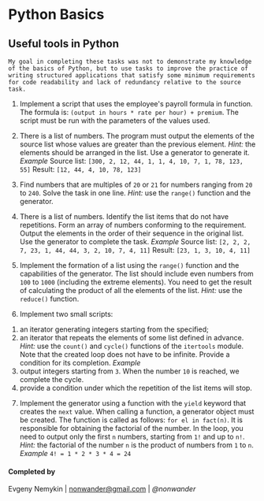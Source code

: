# Python Basics
## Useful tools in Python

```
My goal in completing these tasks was not to demonstrate my knowledge of the basics of Python, but to use tasks to improve the practice of writing structured applications that satisfy some minimum requirements for code readability and lack of redundancy relative to the source task.
```

1. Implement a script that uses the employee's payroll formula in function. The formula is: ```(output in hours * rate per hour) + premium```. The script must be run with the parameters of the values used.

2. There is a list of numbers. The program must output the elements of the source list whose values are greater than the previous element.
_Hint:_ the elements should be arranged in the list. Use a generator to generate it.
_Example_
Source list: ```[300, 2, 12, 44, 1, 1, 4, 10, 7, 1, 78, 123, 55]```
Result: ```[12, 44, 4, 10, 78, 123]```

3. Find numbers that are multiples of ```20``` or ```21``` for numbers ranging from ```20``` to ```240```. Solve the task in one line.
_Hint:_ use the ```range()``` function and the generator.

4. There is a list of numbers. Identify the list items that do not have repetitions. Form an array of numbers conforming to the requirement. Output the elements in the order of their sequence in the original list. Use the generator to complete the task.
_Example_
Source list: ```[2, 2, 2, 7, 23, 1, 44, 44, 3, 2, 10, 7, 4, 11]```
Result: ```[23, 1, 3, 10, 4, 11]```

5. Implement the formation of a list using the ```range()``` function and the capabilities of the generator. The list should include even numbers from ```100``` to ```1000``` (including the extreme elements). You need to get the result of calculating the product of all the elements of the list.
_Hint:_ use the ```reduce()``` function.

6. Implement two small scripts:
1) an iterator generating integers starting from the specified;
2) an iterator that repeats the elements of some list defined in advance. _Hint:_ use the ```count()``` and ```cycle()``` functions of the ```itertools``` module. Note that the created loop does not have to be infinite. Provide a condition for its completion.
_Example_
1) output integers starting from ```3```. When the number ```10``` is reached, we complete the cycle.
2) provide a condition under which the repetition of the list items will stop.

7. Implement the generator using a function with the ```yield``` keyword that creates the ```next``` value. When calling a function, a generator object must be created. The function is called as follows: ```for el in fact(n)```. It is responsible for obtaining the factorial of the number. In the loop, you need to output only the first ```n``` numbers, starting from ```1!``` and up to ```n!```.
_Hint:_ the factorial of the number ```n``` is the product of numbers from ```1``` to ```n```. 
_Example_
```4! = 1 * 2 * 3 * 4 = 24```

#### **Completed by**
Evgeny Nemykin | nonwander@gmail.com | _@nonwander_